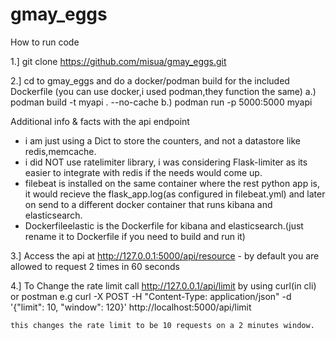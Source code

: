 # gmay_eggs


How to run code



1.] git clone https://github.com/misua/gmay_eggs.git

2.] cd to gmay_eggs and do a docker/podman build for the included Dockerfile (you can use docker,i used podman,they function the same)
   a.) podman build -t myapi . --no-cache
   b.) podman run -p 5000:5000 myapi

   Additional info & facts with the api endpoint
   - i am just using a Dict to store the counters, and not a datastore like redis,memcache.
   - i did NOT use ratelimiter library, i was considering Flask-limiter as its easier to integrate with redis if the needs would come up.
   - filebeat is installed on the same container where the rest python app is, it would recieve the flask_app.log(as configured in filebeat.yml) and
     later on send to a different docker container that runs kibana and elasticsearch.
   - Dockerfileelastic is the Dockerfile for kibana and elasticsearch.(just rename it to Dockerfile if you need to build and run it)

     
  

3.] Access the api at http://127.0.0.1:5000/api/resource - by default you are allowed to request 2 times in 60 seconds

4.] To Change the rate limit call http://127.0.0.1/api/limit by using curl(in cli) or postman e.g 
    curl -X POST -H "Content-Type: application/json" -d '{"limit": 10, "window": 120}' http://localhost:5000/api/limit

    this changes the rate limit to be 10 requests on a 2 minutes window.
   
